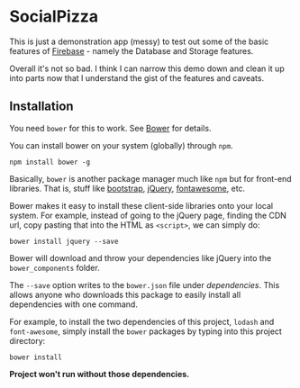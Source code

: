 # SocialPizza

This is just a demonstration app (messy) to test out some of the basic features of [Firebase](https://firebase.google.com) - namely the Database and Storage features.

Overall it's not so bad. I think I can narrow this demo down and clean it up into parts now that I understand the gist of the features and caveats.

## Installation
You need `bower` for this to work. See [Bower](https://bower.com) for details.

You can install bower on your system (globally) through `npm`.

```
npm install bower -g
```
Basically, `bower` is another package manager much like `npm` but for front-end libraries. That is, stuff like [bootstrap](https://getbootstrap.com), [jQuery](https://jquery.com), [fontawesome](https://fontawesome.com), etc.

Bower makes it easy to install these client-side libraries onto your local system. For example, instead of going to the jQuery page, finding the CDN url, copy pasting that into the HTML as `<script>`, we can simply do:
```
bower install jquery --save
```
Bower will download and throw your dependencies like jQuery into the `bower_components` folder.

The `--save` option writes to the `bower.json` file under _dependencies_. This allows anyone who downloads this package to easily install all dependencies with one command.

For example, to install the two dependencies of this project, `lodash` and `font-awesome`, simply install the `bower` packages by typing into this project directory:
```
bower install
```

**Project won't run without those dependencies.**
